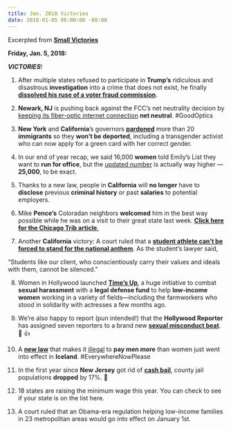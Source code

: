 ```yaml
---
title: Jan. 2018 Victories
date: 2018-01-05 06:00:00 -08:00
---
```


Excerpted from [**Small Victories**](https://www.celebratesmallvictories.com/) 

**Friday, Jan. 5, 2018:**

***VICTORIES***!

1. After multiple states refused to participate in **Trump’s** ridiculous and disastrous **investigation** into a crime that does not exist, he finally **[dissolved his ruse of a voter fraud commission](https://www.nytimes.com/2018/01/03/us/politics/trump-voter-fraud-commission.html?utm_source=Small%2BVictories%2BNewsletter&utm_campaign=fbefd8b4da-EMAIL_CAMPAIGN_2018_01_05&utm_medium=email&utm_term=0_636f315e88-fbefd8b4da-142027269&_r=0&auth=login-email)**.

2. **Newark, NJ** is pushing back against the FCC’s net neutrality decision by [keeping its fiber-optic internet connection](https://www.axios.com/newark-commits-to-keeping-its-fiber-network-net-neutral-2519349873.html?utm_source=Small+Victories+Newsletter&utm_campaign=fbefd8b4da-EMAIL_CAMPAIGN_2018_01_05&utm_medium=email&utm_term=0_636f315e88-fbefd8b4da-142027269) **net neutral**. #GoodOptics

3. **New York** and **California**’s governors **[pardoned](https://www.nytimes.com/2017/12/27/nyregion/trump-cuomo-pardons-immigrants.html?utm_source=Small+Victories+Newsletter&utm_campaign=fbefd8b4da-EMAIL_CAMPAIGN_2018_01_05&utm_medium=email&utm_term=0_636f315e88-fbefd8b4da-142027269)** more than 20 **immigrants** so they **won’t be deported**, including a transgender activist who can now apply for a green card with her correct gender.

4. In our end of year recap, we said 16,000 **women** told Emily’s List they want to **run for office**, but the [updated number](http://thehill.com/blogs/blog-briefing-room/365855-emilys-list-25000-women-have-reached-out-to-us-to-run-for-office?utm_source=Small+Victories+Newsletter&utm_campaign=fbefd8b4da-EMAIL_CAMPAIGN_2018_01_05&utm_medium=email&utm_term=0_636f315e88-fbefd8b4da-142027269) is actually way higher — **25,000**, to be exact.
 
5. Thanks to a new law, people in **California** will **no longer** have to **disclose** previous **criminal history** or past **salaries** to potential employers.

6. Mike **Pence’s** Coloradan neighbors **welcomed** him in the best way possible while he was on a visit to their great state last week.
[**Click here for the Chicago Trib article**.](http://www.chicagotribune.com/news/nationworld/ct-mike-pence-neighbors-20171230-story.html)

7. Another **California** victory: A court ruled that a **[student athlete can’t be forced to stand for the national anthem](http://www.latimes.com/local/lanow/la-me-ln-student-athlete-kneel-20171229-story.html?utm_source=Small+Victories+Newsletter&utm_campaign=fbefd8b4da-EMAIL_CAMPAIGN_2018_01_05&utm_medium=email&utm_term=0_636f315e88-fbefd8b4da-142027269)**. As the student’s lawyer said,
 
“Students like our client, who conscientiously carry their values and ideals with them, cannot be silenced.”

8. Women in Hollywood launched **[Time’s Up](https://www.timesupnow.com/)**, a huge initiative to combat **sexual harassment** with a **legal defense fund** to help **low-income women** working in a variety of fields—including the farmworkers who stood in solidarity with actresses a few months ago.

9. We’re also happy to report (pun intended!) that the **Hollywood Reporter** has assigned seven reporters to a brand new [**sexual misconduct beat**](https://www.newyorker.com/magazine/2018/01/08/can-hollywood-change-its-ways?utm_source=Small+Victories+Newsletter&utm_campaign=fbefd8b4da-EMAIL_CAMPAIGN_2018_01_05&utm_medium=email&utm_term=0_636f315e88-fbefd8b4da-142027269). 📰 👍

10. A [**new law**](http://fortune.com/2018/01/02/illegal-to-pay-men-more-than-women-iceland/?utm_source=Small+Victories+Newsletter&utm_campaign=fbefd8b4da-EMAIL_CAMPAIGN_2018_01_05&utm_medium=email&utm_term=0_636f315e88-fbefd8b4da-142027269) that makes it [illegal](http://fortune.com/2018/01/02/illegal-to-pay-men-more-than-women-iceland/?utm_source=Small+Victories+Newsletter&utm_campaign=fbefd8b4da-EMAIL_CAMPAIGN_2018_01_05&utm_medium=email&utm_term=0_636f315e88-fbefd8b4da-142027269) to **pay men more** than women just went into effect in **Iceland**. #EverywhereNowPlease

11. In the first year since **New Jersey** got rid of [**cash bail**](https://whyy.org/segments/one-year-since-n-j-ditched-cash-bail-heres-going/?utm_source=Small+Victories+Newsletter&utm_campaign=fbefd8b4da-EMAIL_CAMPAIGN_2018_01_05&utm_medium=email&utm_term=0_636f315e88-fbefd8b4da-142027269), county jail populations **dropped** by 17%. 🙌

12. 18 states are raising the minimum wage this year. You can check to see if your state is on the list here.

13. A court ruled that an Obama-era regulation helping low-income families in 23 metropolitan areas would go into effect on January 1st.